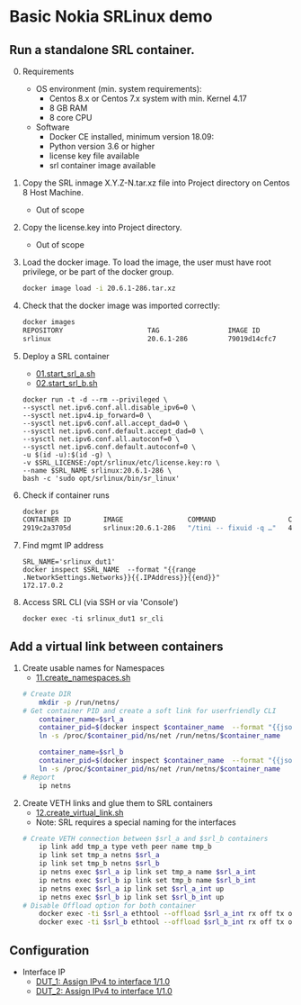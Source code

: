 # Basic Nokia SRLinux demo
## Run a standalone SRL container.

0. Requirements
    - OS environment (min. system requirements):
        - Centos 8.x or Centos 7.x system with min. Kernel 4.17
        - 8 GB RAM
        - 8 core CPU
    - Software
        - Docker CE installed, minimum version 18.09:
        - Python version 3.6 or higher
        - license key file available 
        - srl container image available
1. Copy the SRL inmage X.Y.Z-N.tar.xz file into Project directory on Centos 8 Host Machine.
    - Out of scope
2. Copy the license.key into Project directory.
    - Out of scope
3. Load the docker image. To load the image, the user must have root privilege, or be part of the docker group.
    ```bash
    docker image load -i 20.6.1-286.tar.xz
    ```
4. Check that the docker image was imported correctly:
    ```bash
    docker images
    REPOSITORY                     TAG                 IMAGE ID            CREATED             SIZE
    srlinux                        20.6.1-286          79019d14cfc7        3 weeks ago         1.32GB
    ```
5. Deploy a SRL container
    - [01.start_srl_a.sh](01.start_srl_a.sh)
    - [02.start_srl_b.sh](02.start_srl_b.sh)
    ```
    docker run -t -d --rm --privileged \
    --sysctl net.ipv6.conf.all.disable_ipv6=0 \
    --sysctl net.ipv4.ip_forward=0 \
    --sysctl net.ipv6.conf.all.accept_dad=0 \
    --sysctl net.ipv6.conf.default.accept_dad=0 \
    --sysctl net.ipv6.conf.all.autoconf=0 \
    --sysctl net.ipv6.conf.default.autoconf=0 \
    -u $(id -u):$(id -g) \
    -v $SRL_LICENSE:/opt/srlinux/etc/license.key:ro \
    --name $SRL_NAME srlinux:20.6.1-286 \
    bash -c 'sudo opt/srlinux/bin/sr_linux'
    ```
6. Check if container runs
    ```bash
    docker ps
    CONTAINER ID        IMAGE                COMMAND                  CREATED             STATUS              PORTS               NAMES
    2919c2a3705d        srlinux:20.6.1-286   "/tini -- fixuid -q …"   4 minutes ago       Up 3 minutes                            srlinux_dut1
    ```

7. Find mgmt IP address
    ```
    SRL_NAME='srlinux_dut1'
    docker inspect $SRL_NAME  --format "{{range .NetworkSettings.Networks}}{{.IPAddress}}{{end}}"
    172.17.0.2
    ```
8. Access SRL CLI (via SSH or via 'Console')

    ```
    docker exec -ti srlinux_dut1 sr_cli
    ```
    
## Add a virtual link between containers

1. Create usable names for Namespaces
    - [11.create_namespaces.sh](11.create_namespaces.sh)
    ```bash
    # Create DIR
        mkdir -p /run/netns/
    # Get container PID and create a soft link for userfriendly CLI
        container_name=$srl_a
        container_pid=$(docker inspect $container_name  --format "{{json .State.Pid}}")
        ln -s /proc/$container_pid/ns/net /run/netns/$container_name

        container_name=$srl_b
        container_pid=$(docker inspect $container_name  --format "{{json .State.Pid}}")
        ln -s /proc/$container_pid/ns/net /run/netns/$container_name
    # Report
        ip netns
    ```
2. Create VETH links and glue them to SRL containers
    - [12.create_virtual_link.sh](12.create_virtual_link.sh)
    - Note: SRL requires a special naming for the interfaces
    ```bash
    # Create VETH connection between $srl_a and $srl_b containers
        ip link add tmp_a type veth peer name tmp_b
        ip link set tmp_a netns $srl_a
        ip link set tmp_b netns $srl_b
        ip netns exec $srl_a ip link set tmp_a name $srl_a_int
        ip netns exec $srl_b ip link set tmp_b name $srl_b_int
        ip netns exec $srl_a ip link set $srl_a_int up
        ip netns exec $srl_b ip link set $srl_b_int up
    # Disable Offload option for both container
        docker exec -ti $srl_a ethtool --offload $srl_a_int rx off tx off
        docker exec -ti $srl_b ethtool --offload $srl_b_int rx off tx off
    ```
## Configuration
- Interface IP
    - [DUT_1: Assign IPv4 to interface 1/1.0](./config/srl_dut_1.cfg)
    - [DUT_2: Assign IPv4 to interface 1/1.0](./config/srl_dut_2.cfg)
